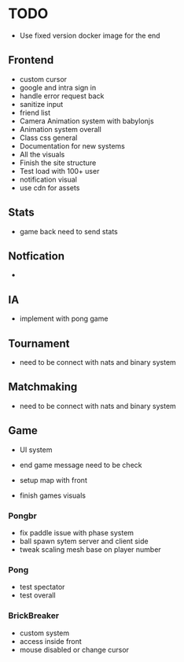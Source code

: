 

# TODO


- Use fixed version docker image for the end

## Frontend

- custom cursor
- google and intra sign in
- handle error request back
- sanitize input
- friend list
- Camera Animation system with babylonjs
- Animation system overall
- Class css general
- Documentation for new systems
- All the visuals
- Finish the site structure
- Test load with 100+ user
- notification visual
- use cdn for assets

## Stats

- game back need to send stats

## Notfication

- 

## IA

- implement with pong game

## Tournament

- need to be connect with nats and binary system

## Matchmaking

- need to be connect with nats and binary system

## Game

- UI system

- end game message need to be check

- setup map with front

- finish games visuals

### Pongbr

- fix paddle issue with phase system
- ball spawn sytem server and client side
- tweak scaling mesh base on player number

### Pong

- test spectator
- test overall

### BrickBreaker

- custom system
- access inside front
- mouse disabled or change cursor


